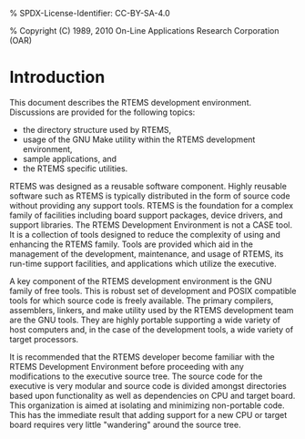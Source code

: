 % SPDX-License-Identifier: CC-BY-SA-4.0

% Copyright (C) 1989, 2010 On-Line Applications Research Corporation (OAR)

# Introduction

This document describes the RTEMS development environment. Discussions are
provided for the following topics:

- the directory structure used by RTEMS,
- usage of the GNU Make utility within the RTEMS development environment,
- sample applications, and
- the RTEMS specific utilities.

RTEMS was designed as a reusable software component. Highly reusable software
such as RTEMS is typically distributed in the form of source code without
providing any support tools. RTEMS is the foundation for a complex family of
facilities including board support packages, device drivers, and support
libraries. The RTEMS Development Environment is not a CASE tool. It is a
collection of tools designed to reduce the complexity of using and enhancing
the RTEMS family. Tools are provided which aid in the management of the
development, maintenance, and usage of RTEMS, its run-time support facilities,
and applications which utilize the executive.

A key component of the RTEMS development environment is the GNU family of free
tools. This is robust set of development and POSIX compatible tools for which
source code is freely available. The primary compilers, assemblers, linkers,
and make utility used by the RTEMS development team are the GNU tools. They
are highly portable supporting a wide variety of host computers and, in the
case of the development tools, a wide variety of target processors.

It is recommended that the RTEMS developer become familiar with the RTEMS
Development Environment before proceeding with any modifications to the
executive source tree. The source code for the executive is very modular and
source code is divided amongst directories based upon functionality as well as
dependencies on CPU and target board. This organization is aimed at isolating
and minimizing non-portable code. This has the immediate result that adding
support for a new CPU or target board requires very little "wandering" around
the source tree.
